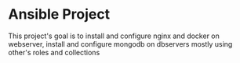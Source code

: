 ﻿# Ansible Project

This project's goal is to install and configure nginx and docker on webserver, install and configure mongodb on dbservers
mostly using other's roles and collections